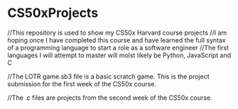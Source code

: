 # CS50xProjects

//This repository is used to show my CS50x Harvard course projects
//I am hoping once I have completed this course and have learned the full syntax of a programming language to start a role as a software engineer
//The first languages I will attempt to master will molst likely be Python, JavaScript and C

//The LOTR game.sb3 file is a basic scratch game. This is the project submission for the first week of the CS50x course.

//The .c files are projects from the second week of the CS50x course.

